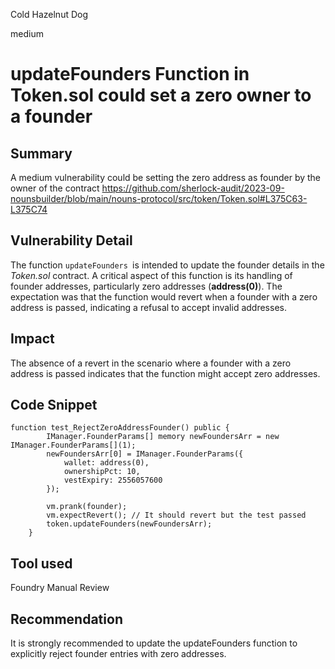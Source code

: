 Cold Hazelnut Dog

medium

# updateFounders Function in Token.sol could set a zero owner to a founder

## Summary
A medium vulnerability could be setting the zero address as founder by the owner of the contract
https://github.com/sherlock-audit/2023-09-nounsbuilder/blob/main/nouns-protocol/src/token/Token.sol#L375C63-L375C74
## Vulnerability Detail
The function `updateFounders `is intended to update the founder details in the _Token.sol_ contract. A critical aspect of this function is its handling of founder addresses, particularly zero addresses (**address(0)**). The expectation was that the function would revert when a founder with a zero address is passed, indicating a refusal to accept invalid addresses.
## Impact
The absence of a revert in the scenario where a founder with a zero address is passed indicates that the function might accept zero addresses.
## Code Snippet
```solidity
function test_RejectZeroAddressFounder() public {
        IManager.FounderParams[] memory newFoundersArr = new IManager.FounderParams[](1);
        newFoundersArr[0] = IManager.FounderParams({
            wallet: address(0),
            ownershipPct: 10,
            vestExpiry: 2556057600
        });

        vm.prank(founder);
        vm.expectRevert(); // It should revert but the test passed
        token.updateFounders(newFoundersArr);
    }
```
## Tool used
Foundry
Manual Review

## Recommendation
It is strongly recommended to update the updateFounders function to explicitly reject founder entries with zero addresses.